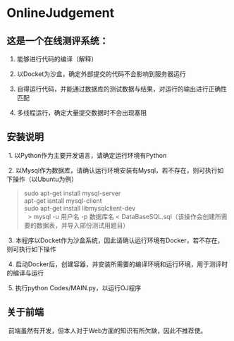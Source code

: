 # OnlineJudgement

## 这是一个在线测评系统：
  1. 能够进行代码的编译（解释）
  
  2. 以Docket为沙盒，确定外部提交的代码不会影响到服务器运行
  
  3. 自得运行代码，并能通过数据库的测试数据与结果，对运行的输出进行正确性匹配
  
  4. 多线程运行，确定大量提交数据时不会出现塞阻
  
  
## 安装说明
  1. 以Python作为主要开发语言，请确定运行环境有Python
  
  2. 以Mysql作为数据库，请确认运行环境安装有Mysql，若不存在，则可执行如下操作（以Ubuntu为例）
   > sudo apt-get install mysql-server<br>
   > apt-get isntall mysql-client<br>
   > sudo apt-get install libmysqlclient-dev<br>
   > mysql -u 用户名 -p 数据库名 < DataBaseSQL.sql（该操作会创建所需要的数据表，并导入部份测试用题目）<br>
  
  3. 本程序以Docket作为沙盒系统，因此请确认运行环境有Docker，若不存在，则可执行如下操作
  
  4. 启动Docker后，创建容器，并安装所需要的编译环境和运行环境，用于测评时的编译与运行
  
  5. 执行python Codes/MAIN.py，以运行OJ程序

   
## 关于前端
  前端虽然有开发，但本人对于Web方面的知识有所欠缺，因此不推荐使。
  
  
  
